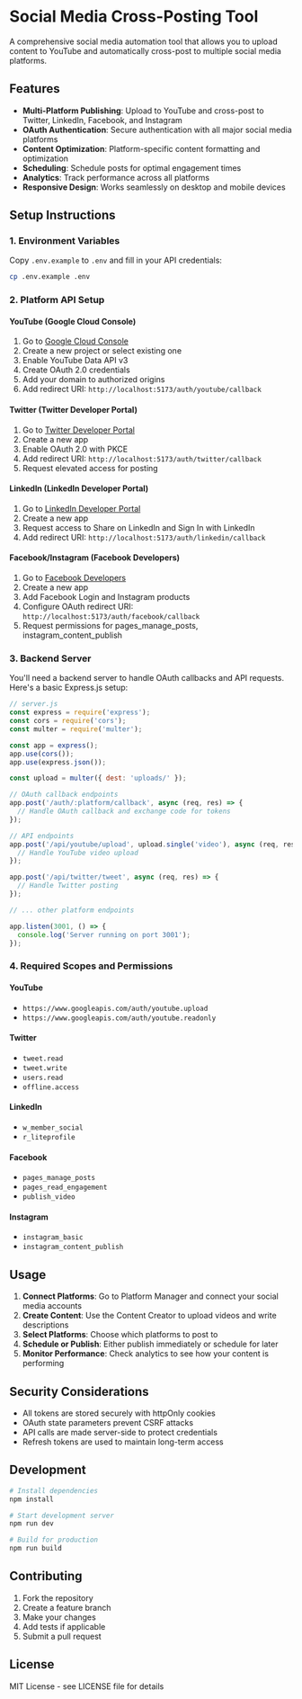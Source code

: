 # Social Media Cross-Posting Tool

A comprehensive social media automation tool that allows you to upload content to YouTube and automatically cross-post to multiple social media platforms.

## Features

- **Multi-Platform Publishing**: Upload to YouTube and cross-post to Twitter, LinkedIn, Facebook, and Instagram
- **OAuth Authentication**: Secure authentication with all major social media platforms
- **Content Optimization**: Platform-specific content formatting and optimization
- **Scheduling**: Schedule posts for optimal engagement times
- **Analytics**: Track performance across all platforms
- **Responsive Design**: Works seamlessly on desktop and mobile devices

## Setup Instructions

### 1. Environment Variables

Copy `.env.example` to `.env` and fill in your API credentials:

```bash
cp .env.example .env
```

### 2. Platform API Setup

#### YouTube (Google Cloud Console)
1. Go to [Google Cloud Console](https://console.cloud.google.com/)
2. Create a new project or select existing one
3. Enable YouTube Data API v3
4. Create OAuth 2.0 credentials
5. Add your domain to authorized origins
6. Add redirect URI: `http://localhost:5173/auth/youtube/callback`

#### Twitter (Twitter Developer Portal)
1. Go to [Twitter Developer Portal](https://developer.twitter.com/)
2. Create a new app
3. Enable OAuth 2.0 with PKCE
4. Add redirect URI: `http://localhost:5173/auth/twitter/callback`
5. Request elevated access for posting

#### LinkedIn (LinkedIn Developer Portal)
1. Go to [LinkedIn Developer Portal](https://www.linkedin.com/developers/)
2. Create a new app
3. Request access to Share on LinkedIn and Sign In with LinkedIn
4. Add redirect URI: `http://localhost:5173/auth/linkedin/callback`

#### Facebook/Instagram (Facebook Developers)
1. Go to [Facebook Developers](https://developers.facebook.com/)
2. Create a new app
3. Add Facebook Login and Instagram products
4. Configure OAuth redirect URI: `http://localhost:5173/auth/facebook/callback`
5. Request permissions for pages_manage_posts, instagram_content_publish

### 3. Backend Server

You'll need a backend server to handle OAuth callbacks and API requests. Here's a basic Express.js setup:

```javascript
// server.js
const express = require('express');
const cors = require('cors');
const multer = require('multer');

const app = express();
app.use(cors());
app.use(express.json());

const upload = multer({ dest: 'uploads/' });

// OAuth callback endpoints
app.post('/auth/:platform/callback', async (req, res) => {
  // Handle OAuth callback and exchange code for tokens
});

// API endpoints
app.post('/api/youtube/upload', upload.single('video'), async (req, res) => {
  // Handle YouTube video upload
});

app.post('/api/twitter/tweet', async (req, res) => {
  // Handle Twitter posting
});

// ... other platform endpoints

app.listen(3001, () => {
  console.log('Server running on port 3001');
});
```

### 4. Required Scopes and Permissions

#### YouTube
- `https://www.googleapis.com/auth/youtube.upload`
- `https://www.googleapis.com/auth/youtube.readonly`

#### Twitter
- `tweet.read`
- `tweet.write`
- `users.read`
- `offline.access`

#### LinkedIn
- `w_member_social`
- `r_liteprofile`

#### Facebook
- `pages_manage_posts`
- `pages_read_engagement`
- `publish_video`

#### Instagram
- `instagram_basic`
- `instagram_content_publish`

## Usage

1. **Connect Platforms**: Go to Platform Manager and connect your social media accounts
2. **Create Content**: Use the Content Creator to upload videos and write descriptions
3. **Select Platforms**: Choose which platforms to post to
4. **Schedule or Publish**: Either publish immediately or schedule for later
5. **Monitor Performance**: Check analytics to see how your content is performing

## Security Considerations

- All tokens are stored securely with httpOnly cookies
- OAuth state parameters prevent CSRF attacks
- API calls are made server-side to protect credentials
- Refresh tokens are used to maintain long-term access

## Development

```bash
# Install dependencies
npm install

# Start development server
npm run dev

# Build for production
npm run build
```

## Contributing

1. Fork the repository
2. Create a feature branch
3. Make your changes
4. Add tests if applicable
5. Submit a pull request

## License

MIT License - see LICENSE file for details